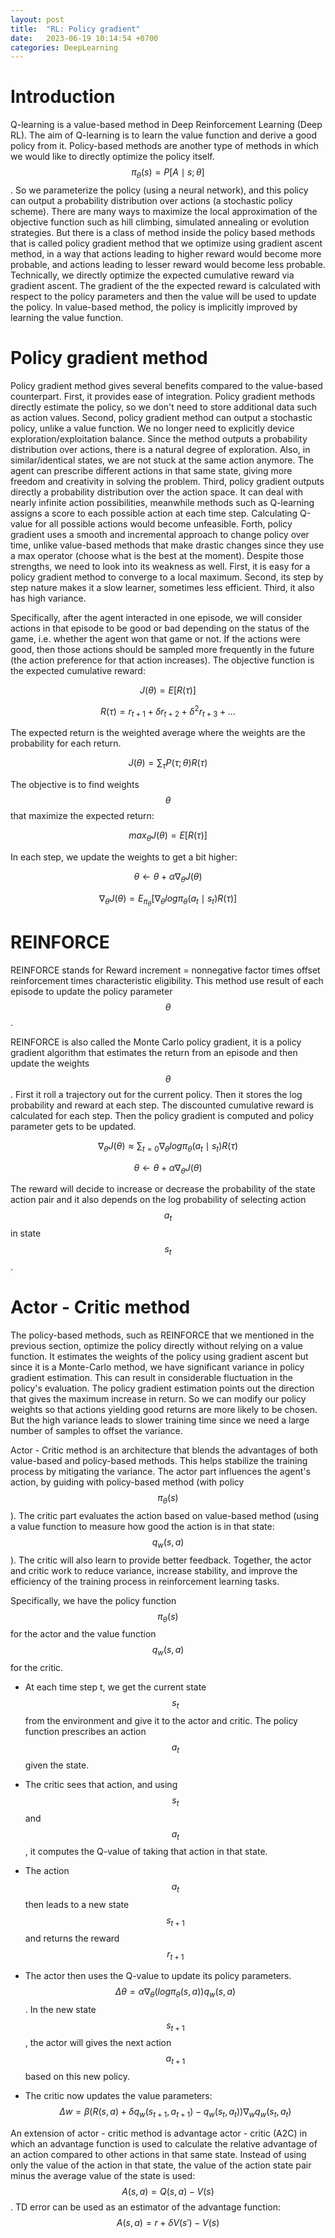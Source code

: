 ```yaml
---
layout: post
title:  "RL: Policy gradient"
date:   2023-06-19 10:14:54 +0700
categories: DeepLearning
---
```


# Introduction

Q-learning is a value-based method in Deep Reinforcement Learning (Deep RL). The aim of Q-learning is to learn the value function and derive a good policy from it. Policy-based methods are another type of methods in which we would like to directly optimize the policy itself. $$ \pi_{\theta}(s) = P{[A \mid s; \theta]} $$. So we parameterize the policy (using a neural network), and this policy can output a probability distribution over actions (a stochastic policy scheme). There are many ways to maximize the local approximation of the objective function such as hill climbing, simulated annealing or evolution strategies. But there is a class of method inside the policy based methods that is called policy gradient method that we optimize using gradient ascent method, in a way that actions leading to higher reward would become more probable, and actions leading to lesser reward would become less probable. Technically, we directly optimize the expected cumulative reward via gradient ascent. The gradient of the the expected reward is calculated with respect to the policy parameters and then the value will be used to update the policy. In value-based method, the policy is implicitly improved by learning the value function. 

# Policy gradient method

Policy gradient method gives several benefits compared to the value-based counterpart. First, it provides ease of integration. Policy gradient methods directly estimate the policy, so we don't need to store additional data such as action values. Second, policy gradient method can output a stochastic policy, unlike a value function. We no longer need to explicitly device exploration/exploitation balance. Since the method outputs a probability distribution over actions, there is a natural degree of exploration. Also, in similar/identical states, we are not stuck at the same action anymore. The agent can prescribe different actions in that same state, giving more freedom and creativity in solving the problem. Third, policy gradient outputs directly a probability distribution over the action space. It can deal with nearly infinite action possibilities, meanwhile methods such as Q-learning assigns a score to each possible action at each time step. Calculating Q-value for all possible actions would become unfeasible. Forth, policy gradient uses a smooth and incremental approach to change policy over time, unlike value-based methods that make drastic changes since they use a max operator (choose what is the best at the moment). Despite those strengths, we need to look into its weakness as well. First, it is easy for a policy gradient method to converge to a local maximum. Second, its step by step nature makes it a slow learner, sometimes less efficient. Third, it also has high variance. 

Specifically, after the agent interacted in one episode, we will consider actions in that episode to be good or bad depending on the status of the game, i.e. whether the agent won that game or not. If the actions were good, then those actions should be sampled more frequently in the future (the action preference for that action increases). The objective function is the expected cumulative reward:

$$ J(\theta) = E {[ R(\tau) ]} $$

$$ R(\tau) = r_{t+1} + \delta r_{t+2} + \delta^2 r_{t+3} + ... $$

The expected return is the weighted average where the weights are the probability for each return.

$$ J(\theta) = \sum_{\tau} P(\tau; \theta) R(\tau) $$

The objective is to find weights $$ \theta $$ that maximize the expected return:

$$ max_{\theta}J(\theta) = E{[R(\tau)]} $$

In each step, we update the weights to get a bit higher:

$$ \theta \leftarrow \theta + \alpha \nabla_{\theta} J(\theta) $$

$$ \nabla_{\theta}J(\theta) = E_{\pi_{\theta}} {[\nabla_{\theta} log \pi_{\theta} (a_t \mid s_t) R(\tau)]} $$

# REINFORCE

REINFORCE stands for Reward increment = nonnegative factor times offset reinforcement times characteristic eligibility. This method use result of each episode to update the policy parameter $$ \theta $$. 

REINFORCE is also called the Monte Carlo policy gradient, it is a policy gradient algorithm that estimates the return from an episode and then update the weights $$ \theta $$. First it roll a trajectory out for the current policy. Then it stores the log probability and reward at each step. The discounted cumulative reward is calculated for each step. Then the policy gradient is computed and policy parameter gets to be updated.

$$ \nabla_{\theta} J(\theta) \approx \sum_{t=0} \nabla_{\theta} log \pi_{\theta} (a_t \mid s_t) R(\tau) $$

$$ \theta \leftarrow \theta + \alpha \nabla_{\theta} J(\theta) $$

The reward will decide to increase or decrease the probability of the state action pair and it also depends on the log probability of selecting action $$ a_t $$ in state $$ s_t $$.

# Actor - Critic method

The policy-based methods, such as REINFORCE that we mentioned in the previous section, optimize the policy directly without relying on a value function. It estimates the weights of the policy using gradient ascent but since it is a Monte-Carlo method, we have significant variance in policy gradient estimation. This can result in considerable fluctuation in the policy's evaluation. The policy gradient estimation points out the direction that gives the maximum increase in return. So we can modify our policy weights so that actions yielding good returns are more likely to be chosen. But the high variance leads to slower training time since we need a large number of samples to offset the variance. 

Actor - Critic method is an architecture that blends the advantages of both value-based and policy-based methods. This helps stabilize the training process by mitigating the variance. The actor part influences the agent's action, by guiding with policy-based method (with policy $$ \pi_{\theta} (s) $$). The critic part evaluates the action based on value-based method (using a value function to measure how good the action is in that state: $$ q_w(s,a) $$ ). The critic will also learn to provide better feedback. Together, the actor and critic work to reduce variance, increase stability, and improve the efficiency of the training process in reinforcement learning tasks. 

Specifically, we have the policy function $$ \pi_{\theta}(s) $$ for the actor and the value function $$ q_w(s,a) $$ for the critic. 
- At each time step t, we get the current state $$ s_t $$ from the environment and give it to the actor and critic. The policy function prescribes an action $$ a_t $$ given the state. 

- The critic sees that action, and using $$ s_t $$ and $$ a_t $$, it computes the Q-value of taking that action in that state.

- The action $$ a_t $$ then leads to a new state $$ s_{t+1} $$ and returns the reward $$ r_{t+1} $$

- The actor then uses the Q-value to update its policy parameters. $$ \Delta \theta = \alpha \nabla_{\theta}(log \pi_{\theta}(s,a)) q_w(s,a) $$. In the new state $$ s_{t+1} $$, the actor will gives the next action $$ a_{t+1} $$ based on this new policy.

- The critic now updates the value parameters: $$ \Delta w = \beta (R(s,a) + \delta q_w(s_{t+1}, a_{t+1}) - q_w(s_t, a_t)) \nabla_w q_w(s_t,a_t) $$

An extension of actor - critic method is advantage actor - critic (A2C) in which an advantage function is used to calculate the relative advantage of an action compared to other actions in that same state. Instead of using only the value of the action in that state, the value of the action state pair minus the average value of the state is used: $$ A(s,a) = Q(s,a) - V(s) $$. TD error can be used as an estimator of the advantage function: $$ A(s,a) = r + \delta V(s') - V(s) $$



